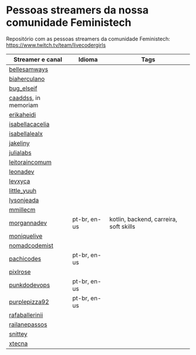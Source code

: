 # Pessoas streamers da nossa comunidade Feministech
Repositório com as pessoas streamers da comunidade Feministech: https://www.twitch.tv/team/livecodergirls

Streamer e canal                                         | Idioma       | Tags
-------------------------------------------------------- | ------------ | ---------------------------------------
[bellesamways](https://www.twitch.tv/bellesamways)       |              |
[biaherculano](https://www.twitch.tv/biaherculano)       |              |
[bug_elseif](https://www.twitch.tv/bug_elseif)           |              |
[caaddss](https://www.twitch.tv/caaddss), in memoriam    |              |
[erikaheidi](https://www.twitch.tv/erikaheidi)           |              |
[isabellacacelia](https://www.twitch.tv/isabellacacelia) |              |
[isabellalealx](https://www.twitch.tv/isabellalealx)     |              |
[jakeliny](https://www.twitch.tv/jakeliny)               |              |
[julialabs](https://www.twitch.tv/julialabs)             |              |
[leitoraincomum](https://www.twitch.tv/leitoraincomum)   |              |
[leonadev](https://www.twitch.tv/leonadev)               |              |
[levxyca](https://www.twitch.tv/levxyca)                 |              |
[little_yuuh](https://www.twitch.tv/little_yuuh)         |              |
[lysonjeada](https://www.twitch.tv/lysonjeada)           |              |
[mmillecm](https://www.twitch.tv/mmillecm)               |              |
[morgannadev](https://www.twitch.tv/morgannadev)         | pt-br, en-us | kotlin, backend, carreira, soft skills
[moniquelive](https://www.twitch.tv/moniquelive)         |              |
[nomadcodemist](https://www.twitch.tv/nomadcodemist)     |              |
[pachicodes](https://www.twitch.tv/pachicodes)           | pt-br, en-us |
[pixlrose](https://www.twitch.tv/pixlrose)               |              |
[punkdodevops](https://www.twitch.tv/punkdodevops)       | pt-br, en-us |
[purplepizza92](https://www.twitch.tv/purplepizza92)     | pt-br, en-us |
[rafaballerinii](https://www.twitch.tv/rafaballerinii)   |              |
[railanepassos](https://www.twitch.tv/railanepassos)     |              |
[snittey](https://www.twitch.tv/snittey)                 |              |
[xtecna](https://www.twitch.tv/xtecna)                   |              |
